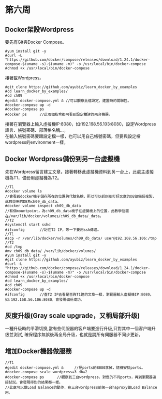 # 第六周         
## Docker架設Wordpress       
要先有Git與Docker Compose。      
```
#yum install git -y
#curl -L "https://github.com/docker/compose/releases/download/1.24.1/docker-compose-$(uname -s)-$(uname -m)" -o /usr/local/bin/docker-compose
#chmod +x /usr/local/bin/docker-compose
```        
接著載Wordpress。             
```
#git clone https://github.com/ayubiz/learn_docker_by_examples 
#cd learn_docker_by_examples/
#cd ch09
#gedit docker-compose.yml & //可以觀察此檔設定，建置時的關聯性。
#docker-compose up -d
#docker-compose ps
#docker ps      //此兩個指令都可看到設定檔建的兩台機器。
```
接著在瀏覽器上輸入虛擬機IP:8080，如:192.168.56.103:8080，設定Wordpress語言、帳號密碼、部落格名稱...。               
在輸入帳號密碼要跟設定檔一樣，也可以用自己帳號密碼，但要與設定檔wordpress的environment一樣。            
## Docker Wordpress備份到另一台虛擬機       
先在Wordpress留言建立文章，接著轉移此虛擬機資料到另一台上，此處主虛擬機為T1，備份用虛擬機為T2。           
```
//T1
#docker volume ls
//會看到docker機子儲存所在的位置與代號名稱，所以可以抓剛剛打好文章的DB做備份複製，此教學用的DB為ch09_db_data。
#docker volume inspect ch09_db_data
//有個mountpoint，為ch09_db_data機子在虛擬機上的位置，此教學位置在/var/lib/docker/volumes/ch09_db_data/_data。
//T2
#systemctl start sshd
#ifconfig       //記住T2 IP，等一下要用ssh傳送。
//T1
#scp -r /var/lib/docker/volumes/ch09_db_data/ user@192.168.56.106:/tmp
//T2
#cd /tmp
#mv ch09_db_data/ /var/lib/docker/volumes/
#yum install git -y
#git clone https://github.com/ayubiz/learn_docker_by_examples 
#curl -L "https://github.com/docker/compose/releases/download/1.24.1/docker-compose-$(uname -s)-$(uname -m)" -o /usr/local/bin/docker-compose
#chmod +x /usr/local/bin/docker-compose
#cd learn_docker_by_examples/
#cd ch09
#docker-compose up -d
#ifconfig       //查T2 IP去看是否與T1建的文章一樣，瀏覽器輸入虛擬機IP:8080，如:192.168.56.106:8080，會發現備份成功。
```
## 灰度升级(Gray scale upgrade，又稱局部升级)
一種升级時的平滑切换,當有些伺服器的客户端要進行升级,只對其中一個客户端升级並測試, 確保程序無誤後再全局升级，也就是說所有伺服器不同步更新。
## 增加Docker機器做服務
```
//T1
#gedit docker-compose.yml &     //把ports的8080拿掉，隨機安排ports。
#docker-compose scale wordpress=3 db=2 
#docker-compose ps      //觀察到三台wordpress，對應的不同ports，再到瀏覽器連接試試，會發現得到的結果都一樣。
//此處可以做Load Balance的動作，在三台wordpress前架一台haproxy做Load Balance用。
```